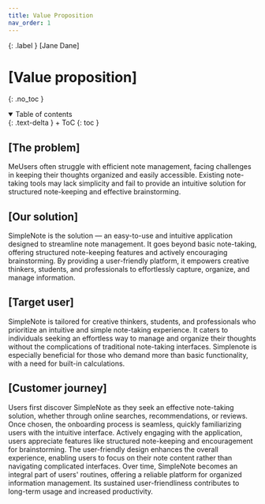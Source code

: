 ```yaml
---
title: Value Proposition
nav_order: 1
---
```


{: .label }
[Jane Dane]

# [Value proposition]
{: .no_toc }

<details open markdown="block">
{: .text-delta }
<summary>Table of contents</summary>
+ ToC
{: toc }
</details>

## [The problem]
MeUsers often struggle with efficient note management, facing challenges in keeping their thoughts organized and easily accessible. Existing note-taking tools may lack simplicity and fail to provide an intuitive solution for structured note-keeping and effective brainstorming.

## [Our solution]
SimpleNote is the solution — an easy-to-use and intuitive application designed to streamline note management. It goes beyond basic note-taking, offering structured note-keeping features and actively encouraging brainstorming. By providing a user-friendly platform, it empowers creative thinkers, students, and professionals to effortlessly capture, organize, and manage information.

## [Target user]
SimpleNote is tailored for creative thinkers, students, and professionals who prioritize an intuitive and simple note-taking experience. It caters to individuals seeking an effortless way to manage and organize their thoughts without the complications of traditional note-taking interfaces. Simplenote is especially beneficial for those who demand more than basic functionality, with a need for built-in calculations.

## [Customer journey]
Users first discover SimpleNote as they seek an effective note-taking solution, whether through online searches, recommendations, or reviews. Once chosen, the onboarding process is seamless, quickly familiarizing users with the intuitive interface. Actively engaging with the application, users appreciate features like structured note-keeping and encouragement for brainstorming. The user-friendly design enhances the overall experience, enabling users to focus on their note content rather than navigating complicated interfaces. Over time, SimpleNote becomes an integral part of users' routines, offering a reliable platform for organized information management. Its sustained user-friendliness contributes to long-term usage and increased productivity.